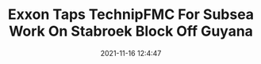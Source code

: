 ---
"title": "Exxon Taps TechnipFMC For Subsea Work On Stabroek Block Off Guyana"
"date": "2021-11-16 12:4:47"
"feed_name": "RIGZONE"
"feed_website": "http://www.rigzone.com/"
"feed_rss": "http://www.rigzone.com/news/rss/rigzone_latest.aspx"
"link": "https://www.rigzone.com/news/exxon_taps_technipfmc_for_subsea_work_on_stabroek_block_off_guyana-16-nov-2021-167033-article/?rss=true"
"source": "None"
"file": "_posts/2021-1-1-36ad5a68f0ca21e79247ca9264800e207f33a87e.md"
"accident": "0"
"drilling": "0"
"dead": "0"
"injured": "0"
"arrested": "0"
"place": "unknown place"
"where": "unknown site"
"causes": "unknown"
"place_uri": "unknown place"
---